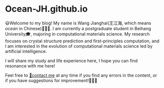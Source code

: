 # Ocean-JH.github.io

:smiley:Welcome to my blog! My name is Wang Jianghai(王江海, which means *ocean*  in Chinese):ocean::ocean::ocean:. I am currently a postgraduate student in Beihang University:mortar_board:, majoring in computational materials science. My research focuses on crystal structure prediction and first-principles computation, and I am interested in the evolution of computational materials science led by artificial intelligence.



I will share my study and life experience here, I hope you can find resonance with me here!



Feel free to [:e-mail:contact me](mailto:wang_jianghai@buaa.edu.cn) at any time if you find any errors in the content, or if you have suggestions for improvement!:open_hands::open_hands::open_hands:
